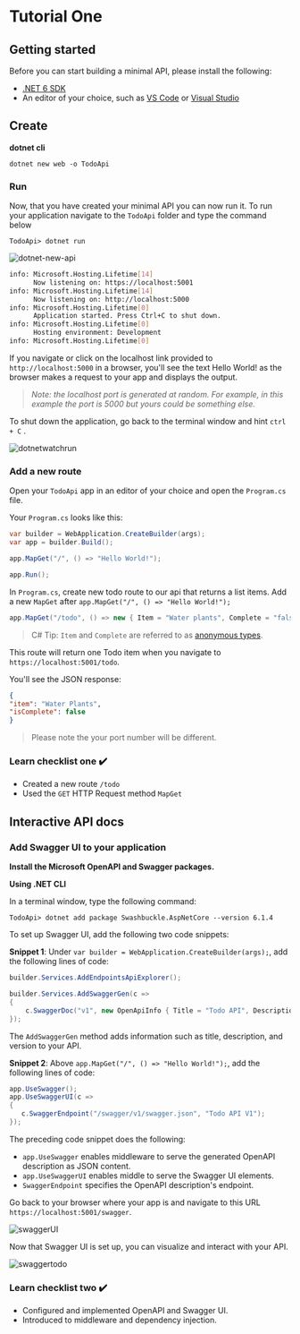 # Tutorial One

## Getting started

Before you can start building a minimal API, please install the following:

- [.NET 6 SDK](https://dotnet.microsoft.com/download/dotnet/6.0)
- An editor of your choice, such as [VS Code](https://code.visualstudio.com/) or [Visual Studio](https://visualstudio.microsoft.com/)

## Create

**dotnet cli**

`dotnet new web -o TodoApi`

### Run

Now, that you have created your minimal API you can now run it. To run your application navigate to the `TodoApi` folder and type the command below

 `TodoApi> dotnet run`

![dotnet-new-api](https://user-images.githubusercontent.com/2546640/125850290-968b36c6-db5c-4dec-982b-496bc6d63aa4.gif)

``` bash
info: Microsoft.Hosting.Lifetime[14]
      Now listening on: https://localhost:5001
info: Microsoft.Hosting.Lifetime[14]
      Now listening on: http://localhost:5000
info: Microsoft.Hosting.Lifetime[0]
      Application started. Press Ctrl+C to shut down.
info: Microsoft.Hosting.Lifetime[0]
      Hosting environment: Development
info: Microsoft.Hosting.Lifetime[0]
```

If you navigate or click on the localhost link provided to `http://localhost:5000` in a browser, you'll see the text Hello World! as the browser makes a request to your app and displays the output.

> *Note: the localhost port is generated at random. For example, in this example the port is 5000 but yours could be something else.*

To shut down the application, go back to the terminal window and hint `ctrl + C` .

![dotnetwatchrun](https://user-images.githubusercontent.com/2546640/125180054-9f27f380-e1c3-11eb-8769-4ddfbe358668.gif)

### Add a new route

Open your `TodoApi` app in an editor of your choice and open the `Program.cs` file.

Your `Program.cs` looks like this:

```cs
var builder = WebApplication.CreateBuilder(args);
var app = builder.Build();

app.MapGet("/", () => "Hello World!");

app.Run();
```

In `Program.cs`, create new todo route to our api that returns a list items. Add a new `MapGet` after `app.MapGet("/", () => "Hello World!");`

```cs
app.MapGet("/todo", () => new { Item = "Water plants", Complete = "false" });
```

> C# Tip: `Item` and `Complete` are referred to as [anonymous types](https://docs.microsoft.com/dotnet/csharp/fundamentals/types/anonymous-types).

This route will return one Todo item when you navigate to
`https://localhost:5001/todo`.

You'll see the JSON response:

``` json
{
"item": "Water Plants",
"isComplete": false
}
```

> Please note the your port number will be different.

### Learn checklist one ✔️

- Created a new route `/todo`
- Used the `GET` HTTP Request method `MapGet`

## Interactive API docs

### Add Swagger UI to your application

 **Install the Microsoft OpenAPI and Swagger packages.**

**Using .NET CLI**

In a terminal window, type the following command:

```console
TodoApi> dotnet add package Swashbuckle.AspNetCore --version 6.1.4
```

To set up Swagger UI, add the following two code snippets:

**Snippet 1**: Under `var builder = WebApplication.CreateBuilder(args);`, add the following lines of code:

```cs
builder.Services.AddEndpointsApiExplorer();

builder.Services.AddSwaggerGen(c =>
{
    c.SwaggerDoc("v1", new OpenApiInfo { Title = "Todo API", Description = "Keep track of your tasks", Version = "v1" });
});
```

The `AddSwaggerGen` method adds information such as title, description, and version to your API.

**Snippet 2**: Above `app.MapGet("/", () => "Hello World!");`, add the following lines of code:

``` cs
app.UseSwagger();
app.UseSwaggerUI(c =>
{
   c.SwaggerEndpoint("/swagger/v1/swagger.json", "Todo API V1");
});
```

The preceding code snippet does the following:

- `app.UseSwagger` enables middleware to serve the generated OpenAPI description as JSON content.
- `app.UseSwaggerUI` enables middle to serve the Swagger UI elements.
- `SwaggerEndpoint` specifies the OpenAPI description's endpoint.

Go back to your browser where your app is and navigate to this URL `https://localhost:5001/swagger`.

![swaggerUI](https://user-images.githubusercontent.com/2546640/125180553-49eee080-e1c9-11eb-99f5-0b093210f13a.png)

Now that Swagger UI is set up, you can visualize and interact with your API.

![swaggertodo](https://user-images.githubusercontent.com/2546640/125180523-0005fa80-e1c9-11eb-885c-46b7bbb9fef3.gif)

### Learn checklist two ✔️

- Configured and implemented OpenAPI and Swagger UI.
- Introduced to middleware and dependency injection.
